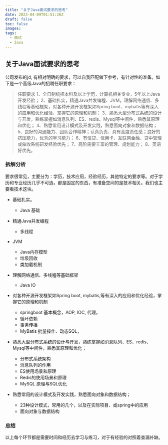```yaml
---
title: "关于Java面试要求的思考"
date: 2023-04-09T01:51:26Z
draft: false
toc: false
images:
tags:
  - 面试
  - Java
---
```

## 关于Java面试要求的思考

公司发布的jd, 有相对明确的要求，可以自我匹配做下参考，有针对性的准备。如下是一个高级Java的招聘任职要求：

> 任职要求
> 1、全日制统招本科及以上学历，计算机相关专业，5年以上Java开发经验；
> 2、基础扎实，精通Java并发编程、JVM，理解网络通信、多线程等基础框架，对各种开源开发框架如Spring boot、mybatis等有深入的应用和优化经验，掌握它的原理和机制；
> 3、熟悉大型分布式系统的设计与开发，熟练掌握如消息队列、ES、redis、Mysql等中间件，熟悉其原理和优化；
> 4、熟悉常用设计模式及开发实践，熟悉面向对象和数据结构；
> 5、良好的沟通能力、团队合作精神；认真负责、具有高度责任感；良好的抗压能力，优秀的学习能力；
> 6、有信贷、信用卡、互联网金融、贷中管理或催收系统研发经验优先；
> 7、高阶需要丰富的管理、规划能力；
> 8、英语好优先。


### 拆解分析

要求很常见，主要分为：学历，技术应用，经验经历，其他特定的要求等。对于学历和专业经历几乎不可选，都是固定的东西，有准备空间的是技术相关。我们也主要看技术这块。

* 基础扎实。

  * Java 基础
* 精通Java并发编程

  * 多线程
* JVM

  * Java内存模型
  * 垃圾回收
  * 类加载机制
* 理解网络通信、多线程等基础框架

  * Java IO
* 对各种开源开发框架如Spring boot, mybatis,等有深入的应用和优化经验，掌握它的原理和机制

  * springboot 基本概念，AOP, IOC, 代理，
  * 循环依赖
  * 事务传播
  * MyBatis 批量操作、动态SQL，
* 熟悉大型分布式系统的设计与开发，熟练掌握如消息队列、ES、redis、Mysql等中间件，熟悉其原理和优化；

  * 分布式系统架构
  * 消息队列的作用
  * ES使用场景和原理
  * Redis的使用场景和原理
  * MySQL 原理与SQL优化
* 熟悉常用的设计模式及开发实践，熟悉面向对象和数据结构；

  * 23种设计模式，常用的几个，以及在实际项目、或spring中的应用
  * 面向对象与数据结构

### 总结

以上每个环节都是需要时间和经历去学习与练习，对于有经验的对照着查漏补缺。
